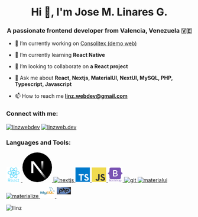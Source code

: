 <h1 align="center">Hi 👋, I'm Jose M. Linares G.</h1>
<h3 align="center">A passionate frontend developer from Valencia, Venezuela &#127483;&#127466;</h3>

- 🔭 I’m currently working on [Consolitex (demo web)](https://consolitex.vercel.app)

- 🌱 I’m currently learning **React Native**

- 👯 I’m looking to collaborate on **a React project**

- 💬 Ask me about **React, Nextjs, MaterialUI, NextUI, MySQL, PHP, Typescript, Javascript**

- 📫 How to reach me **linz.webdev@gmail.com**

<h3 align="left">Connect with me:</h3>
<p align="left">
<a href="https://linkedin.com/in/linzwebdev" target="blank"><img align="center" src="https://raw.githubusercontent.com/rahuldkjain/github-profile-readme-generator/master/src/images/icons/Social/linked-in-alt.svg" alt="linzwebdev" height="30" width="40" /></a>
<a href="https://instagram.com/linzweb.dev" target="blank"><img align="center" src="https://raw.githubusercontent.com/rahuldkjain/github-profile-readme-generator/master/src/images/icons/Social/instagram.svg" alt="linzweb.dev" height="30" width="40" /></a>
</p>

<h3 align="left">Languages and Tools:</h3>
<p align="left"> <a href="https://reactjs.org/" target="_blank" rel="noreferrer"> <img src="https://raw.githubusercontent.com/devicons/devicon/master/icons/react/react-original-wordmark.svg" alt="react" width="40" height="40"/> </a> <a href="https://nextjs.org/" target="_blank" rel="noreferrer"> <svg aria-labelledby="vercel-logo-title" class="next-announcements_logo__dRmJh" fill="none" height="80" role="img" viewBox="0 0 80 80" width="80" xmlns="http://www.w3.org/2000/svg" style="position: relative;"><title id="vercel-logo-title">The Next.js Logo</title><circle cx="40" cy="40" fill="black" r="40"></circle><path d="M66.448 70.0091L30.7298 24H24V55.9867H29.3838V30.8371L62.2218 73.2645C63.7035 72.2727 65.1152 71.1846 66.448 70.0091Z" fill="url(#paint0_linear_1766_6633)"></path><rect fill="url(#paint1_linear_1766_6633)" height="32" width="5.33333" x="51.1113" y="24"></rect><defs><radialGradient cx="0" cy="0" gradientTransform="translate(40) rotate(90) scale(102.857)" gradientUnits="userSpaceOnUse" id="paint0_radial_1766_6745" r="1"><stop stop-color="white"></stop><stop offset="1" stop-color="white"></stop></radialGradient><linearGradient gradientUnits="userSpaceOnUse" id="paint1_linear_1766_6745" x1="0" x2="17.5" y1="0" y2="32.5"><stop stop-color="white"></stop><stop offset="1" stop-color="white" stop-opacity="0"></stop></linearGradient><linearGradient gradientUnits="userSpaceOnUse" id="paint0_linear_1766_6633" x1="48.4444" x2="64.2222" y1="51.7778" y2="71.3333"><stop stop-color="white"></stop><stop offset="1" stop-color="white" stop-opacity="0"></stop></linearGradient><linearGradient gradientUnits="userSpaceOnUse" id="paint1_linear_1766_6633" x1="53.778" x2="53.6887" y1="24" y2="47.5001"><stop stop-color="white"></stop><stop offset="1" stop-color="white" stop-opacity="0"></stop></linearGradient></defs></svg> <img src="https://miro.medium.com/max/1000/1*htbUdWgFQ3a94PMEvBr_hQ.png" alt="nextjs" width="40" height="40"/> </a> <a href="https://www.typescriptlang.org/" target="_blank" rel="noreferrer"> <img src="https://raw.githubusercontent.com/devicons/devicon/master/icons/typescript/typescript-original.svg" alt="typescript" width="40" height="40"/> </a> <a href="https://developer.mozilla.org/en-US/docs/Web/JavaScript" target="_blank" rel="noreferrer"> <img src="https://raw.githubusercontent.com/devicons/devicon/master/icons/javascript/javascript-original.svg" alt="javascript" width="40" height="40"/> </a> <a href="https://getbootstrap.com" target="_blank" rel="noreferrer"> <img src="https://raw.githubusercontent.com/devicons/devicon/master/icons/bootstrap/bootstrap-plain-wordmark.svg" alt="bootstrap" width="40" height="40"/> </a> <a href="https://git-scm.com/" target="_blank" rel="noreferrer"> <img src="https://www.vectorlogo.zone/logos/git-scm/git-scm-icon.svg" alt="git" width="40" height="40"/> </a> <a href="https://www.mui.com/" target="_blank" rel="noreferrer"> <img src="https://mui.com/static/logo.png" alt="materialui" width="40" height="40"> </a> <a href="https://materializecss.com/" target="_blank" rel="noreferrer"> <img src="https://raw.githubusercontent.com/prplx/svg-logos/5585531d45d294869c4eaab4d7cf2e9c167710a9/svg/materialize.svg" alt="materialize" width="40" height="40"/> </a> <a href="https://www.mysql.com/" target="_blank" rel="noreferrer"> <img src="https://raw.githubusercontent.com/devicons/devicon/master/icons/mysql/mysql-original-wordmark.svg" alt="mysql" width="40" height="40"/> </a> <a href="https://www.php.net" target="_blank" rel="noreferrer"> <img src="https://raw.githubusercontent.com/devicons/devicon/master/icons/php/php-original.svg" alt="php" width="40" height="40"/> </a> </p>
<p><img align="center" src="https://github-readme-stats.vercel.app/api/top-langs?username=llinz&show_icons=true&locale=en&layout=compact" alt="llinz" /></p>

